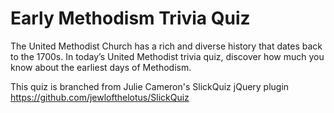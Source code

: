 # Early Methodism Trivia Quiz
The United Methodist Church has a rich and diverse history that dates back to the 1700s. In today’s United Methodist trivia quiz, discover how much you know about the earliest days of Methodism.

This quiz is branched from Julie Cameron's SlickQuiz jQuery plugin
https://github.com/jewlofthelotus/SlickQuiz